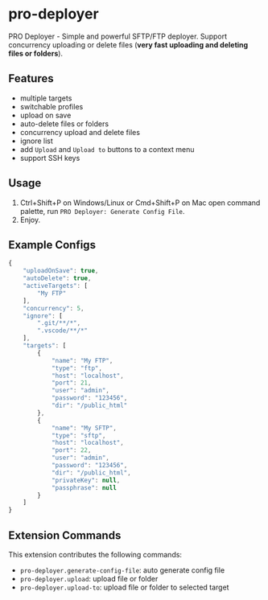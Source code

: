 # pro-deployer

PRO Deployer - Simple and powerful SFTP/FTP deployer. Support concurrency uploading or delete files (**very fast uploading and deleting files or folders**).

## Features

-   multiple targets
-   switchable profiles
-   upload on save
-   auto-delete files or folders
-   concurrency upload and delete files
-   ignore list
-   add `Upload` and `Upload to` buttons to a context menu
-   support SSH keys

## Usage

1. Ctrl+Shift+P on Windows/Linux or Cmd+Shift+P on Mac open command palette, run `PRO Deployer: Generate Config File`.
2. Enjoy.

## Example Configs

```js
{
    "uploadOnSave": true,
    "autoDelete": true,
    "activeTargets": [
        "My FTP"
    ],
    "concurrency": 5,
    "ignore": [
        ".git/**/*",
        ".vscode/**/*"
    ],
    "targets": [
        {
            "name": "My FTP",
            "type": "ftp",
            "host": "localhost",
            "port": 21,
            "user": "admin",
            "password": "123456",
            "dir": "/public_html"
        },
        {
            "name": "My SFTP",
            "type": "sftp",
            "host": "localhost",
            "port": 22,
            "user": "admin",
            "password": "123456",
            "dir": "/public_html",
            "privateKey": null,
            "passphrase": null
        }
    ]
}

```

## Extension Commands

This extension contributes the following commands:

-   `pro-deployer.generate-config-file`: auto generate config file
-   `pro-deployer.upload`: upload file or folder
-   `pro-deployer.upload-to`: upload file or folder to selected target
